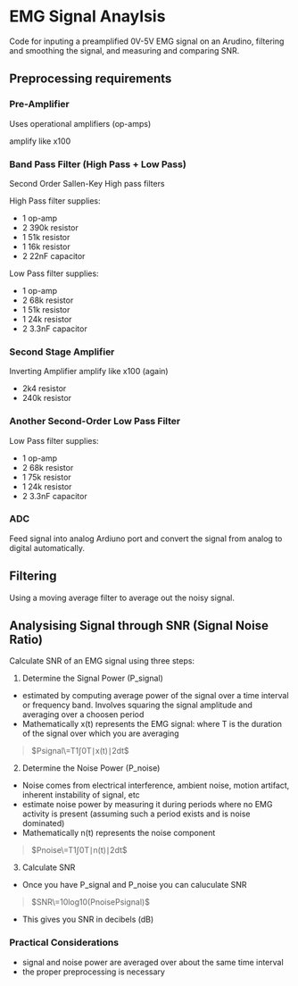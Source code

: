 # EMG Signal Anaylsis

Code for inputing a preamplified 0V-5V EMG signal on an Arudino, filtering and smoothing the signal, and measuring and comparing SNR.

## Preprocessing requirements

### Pre-Amplifier

Uses operational amplifiers (op-amps)

amplify like x100

### Band Pass Filter (High Pass + Low Pass)

Second Order Sallen-Key High pass filters

High Pass filter supplies:
* 1 op-amp
* 2 390k resistor
* 1 51k resistor
* 1 16k resistor
* 2 22nF capacitor

Low Pass filter supplies:

* 1 op-amp
* 2 68k resistor
* 1 51k resistor
* 1 24k resistor
* 2 3.3nF capacitor

### Second Stage Amplifier

Inverting Amplifier
amplify like x100 (again)

* 2k4 resistor
* 240k resistor

### Another Second-Order Low Pass Filter

Low Pass filter supplies:

* 1 op-amp
* 2 68k resistor
* 1 75k resistor
* 1 24k resistor
* 2 3.3nF capacitor

### ADC

Feed signal into analog Ardiuno port and convert the signal from analog to digital automatically. 

## Filtering

Using a moving average filter to average out the noisy signal.

## Analysising Signal through SNR (Signal Noise Ratio)

Calculate SNR of an EMG signal using three steps:

1. Determine the Signal Power (P_signal)
  * estimated by computing average power of the signal over a time interval or frequency band. Involves squaring the signal amplitude and averaging over a choosen period
  * Mathematically x(t) represents the EMG signal: where T is the duration of the signal over which you are averaging
> $`Psignal​\=T1​∫0T​∣x(t)∣2dt`$
2. Determine the Noise Power (P_noise)
  * Noise comes from electrical interference, ambient noise, motion artifact, inherent instability of signal, etc
  * estimate noise power by measuring it during periods where no EMG activity is present (assuming such a period exists and is noise dominated)
  * Mathematically n(t) represents the noise component
> $`Pnoise​\=T1​∫0T​∣n(t)∣2dt`$
3. Calculate SNR
  * Once you have P_signal and P_noise you can caluculate SNR
> $`SNR\=10log10​(Pnoise​Psignal​​)`$
  * This gives you SNR in decibels (dB)

### Practical Considerations

* signal and noise power are averaged over about the same time interval
* the proper preprocessing is necessary